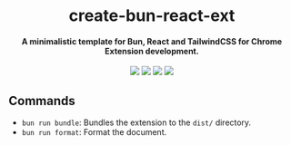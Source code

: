 <div align="center">
    <h1>
        create-bun-react-ext
    </h1>
    <h4>
        A minimalistic template for Bun, React and TailwindCSS for Chrome Extension development.
    </h4>
    <img src="https://img.shields.io/badge/typescript-latest-blue?style=flat-square&logo=typescript" /> 
    <img src="https://img.shields.io/badge/react-latest-%2361DBFB?style=flat-square&logo=react" />
    <img src="https://img.shields.io/badge/bun-latest-red?style=flat-square&logo=bun" />
    <img src="https://img.shields.io/badge/🔋_batteries-sold_separately-yellow?style=flat-square" />
</div>

## Commands

- `bun run bundle`: Bundles the extension to the `dist/` directory.
- `bun run format`: Format the document.
